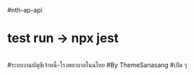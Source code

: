 #nth-ap-api
<br>

# test run -> npx jest 

<br>
#ระบบงานบัญชีเจ้าหนี้-โรงพยาบาลโนนไทย
#By ThemeSanasang
#เปิด ๆ